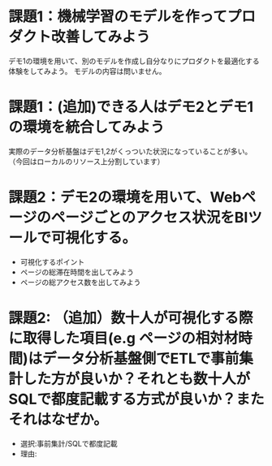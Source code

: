 # 課題1：機械学習のモデルを作ってプロダクト改善してみよう
デモ1の環境を用いて、別のモデルを作成し自分なりにプロダクトを最適化する体験をしてみよう。
モデルの内容は問いません。

# 課題1：(追加)できる人はデモ2とデモ1の環境を統合してみよう
実際のデータ分析基盤はデモ1,2がくっついた状況になっていることが多い。
（今回はローカルのリソース上分割しています）

# 課題2：デモ2の環境を用いて、Webページのページごとのアクセス状況をBIツールで可視化する。

- 可視化するポイント
- ページの総滞在時間を出してみよう
- ページの総アクセス数を出してみよう

# 課題2: （追加）数十人が可視化する際に取得した項目(e.g ページの相対材時間)はデータ分析基盤側でETLで事前集計した方が良いか？それとも数十人がSQLで都度記載する方式が良いか？またそれはなぜか。

- 選択:事前集計/SQLで都度記載
- 理由: